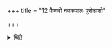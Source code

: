 +++
title = "12 वैष्णवो नवकपालः पुरोडाशो"

+++

<details><summary>थिते</summary>

वैष्णवो नवकपालः पुरोडाशो भवति १२
</details>
